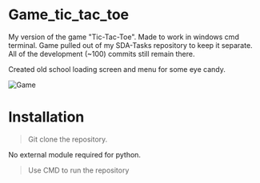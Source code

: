 # Game_tic_tac_toe
My version of the game "Tic-Tac-Toe". Made to work in windows cmd terminal.
Game pulled out of my SDA-Tasks repository to keep it separate. All of the development (~100) commits still remain there.

Created old school loading screen and menu for some eye candy.

![Game](https://user-images.githubusercontent.com/89336239/167220369-58ca77ef-ea02-4fd3-b5a0-bfec7268b615.jpg)

# Installation
> Git clone the repository.

No external module required for python.

> Use CMD to run the repository
